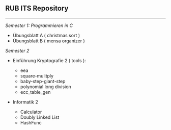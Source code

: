 **RUB ITS Repository**
-
---
*Semester 1: Programmieren in C*

 - Übungsblatt A ( christmas sort ) 
 - Übungsblatt B ( mensa organizer )

*Semester 2*

 - Einführung Kryptografie 2 ( tools ):
   - eea
   - square-mulitply
   - baby-step-giant-step
   - polynomial long division
   - ecc_table_gen

 - Informatik 2
   - Calculator
   - Doubly Linked List
   - HashFunc
 
